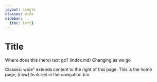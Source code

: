 ```yaml
---
layout: single
classes: wide 
sidebar: 
  {toc: left}
---
```


#  Title

Where does this (here) text go? (index.md) Changing as we go

Classes: wide" extends content to the right of this page. This is the home page, (now) featured in the navigation bar
